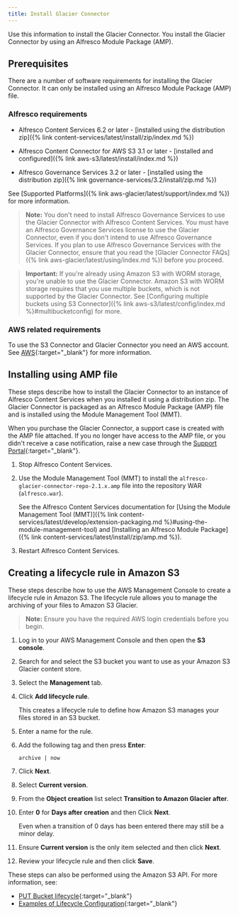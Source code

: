```yaml
---
title: Install Glacier Connector
---
```


Use this information to install the Glacier Connector. You install the Glacier Connector by using an Alfresco Module Package (AMP).

## Prerequisites

There are a number of software requirements for installing the Glacier Connector. It can only be installed using an Alfresco Module Package (AMP) file.

### Alfresco requirements

* Alfresco Content Services 6.2 or later - [installed using the distribution zip]({% link content-services/latest/install/zip/index.md %})

* Alfresco Content Connector for AWS S3 3.1 or later - [installed and configured]({% link aws-s3/latest/install/index.md %})

* Alfresco Governance Services 3.2 or later - [installed using the distribution zip]({% link governance-services/3.2/install/zip.md %})

See [Supported Platforms]({% link aws-glacier/latest/support/index.md %}) for more information.

> **Note:** You don't need to install Alfresco Governance Services to use the Glacier Connector with Alfresco Content Services. You must have an Alfresco Governance Services license to use the Glacier Connector, even if you don't intend to use Alfresco Governance Services. If you plan to use Alfresco Governance Services with the Glacier Connector, ensure that you read the [Glacier Connector FAQs]({% link aws-glacier/latest/using/index.md %}) before you proceed.

> **Important:** If you're already using Amazon S3 with WORM storage, you're unable to use the Glacier Connector. Amazon S3 with WORM storage requires that you use multiple buckets, which is not supported by the Glacier Connector. See [Configuring multiple buckets using S3 Connector]({% link aws-s3/latest/config/index.md %}#multibucketconfig) for more.

### AWS related requirements

To use the S3 Connector and Glacier Connector you need an AWS account. See [AWS](https://aws.amazon.com/){:target="_blank"} for more information.

## Installing using AMP file

These steps describe how to install the Glacier Connector to an instance of Alfresco Content Services when you installed it using a distribution zip. The Glacier Connector is packaged as an Alfresco Module Package (AMP) file and is installed using the Module Management Tool (MMT).

When you purchase the Glacier Connector, a support case is created with the AMP file attached. If you no longer have access to the AMP file, or you didn't receive a case notification, raise a new case through the [Support Portal](https://support.alfresco.com){:target="_blank"}.

1. Stop Alfresco Content Services.

2. Use the Module Management Tool (MMT) to install the `alfresco-glacier-connector-repo-2.1.x.amp` file into the repository WAR (`alfresco.war`).

    See the Alfresco Content Services documentation for [Using the Module Management Tool (MMT)]({% link content-services/latest/develop/extension-packaging.md %}#using-the-module-management-tool) and [Installing an Alfresco Module Package]({% link content-services/latest/install/zip/amp.md %}).

3. Restart Alfresco Content Services.

## Creating a lifecycle rule in Amazon S3

These steps describe how to use the AWS Management Console to create a lifecycle rule in Amazon S3. The lifecycle rule allows you to manage the archiving of your files to Amazon S3 Glacier.

> **Note:** Ensure you have the required AWS login credentials before you begin.

1. Log in to your AWS Management Console and then open the **S3 console**.

2. Search for and select the S3 bucket you want to use as your Amazon S3 Glacier content store.

3. Select the **Management** tab.

4. Click **Add lifecycle rule**.

    This creates a lifecycle rule to define how Amazon S3 manages your files stored in an S3 bucket.

5. Enter a name for the rule.

6. Add the following tag and then press **Enter**:

    ```text
    archive | now
    ```

7. Click **Next**.

8. Select **Current version**.

9. From the **Object creation** list select **Transition to Amazon Glacier after**.

10. Enter **0** for **Days after creation** and then Click **Next**.

    Even when a transition of 0 days has been entered there may still be a minor delay.

11. Ensure **Current version** is the only item selected and then click **Next**.

12. Review your lifecycle rule and then click **Save**.

These steps can also be performed using the Amazon S3 API. For more information, see:

* [PUT Bucket lifecycle](https://docs.aws.amazon.com/AmazonS3/latest/API/API_PutBucketLifecycleConfiguration.html){:target="_blank"}
* [Examples of Lifecycle Configuration](https://docs.aws.amazon.com/AmazonS3/latest/dev/lifecycle-configuration-examples.html){:target="_blank"}

